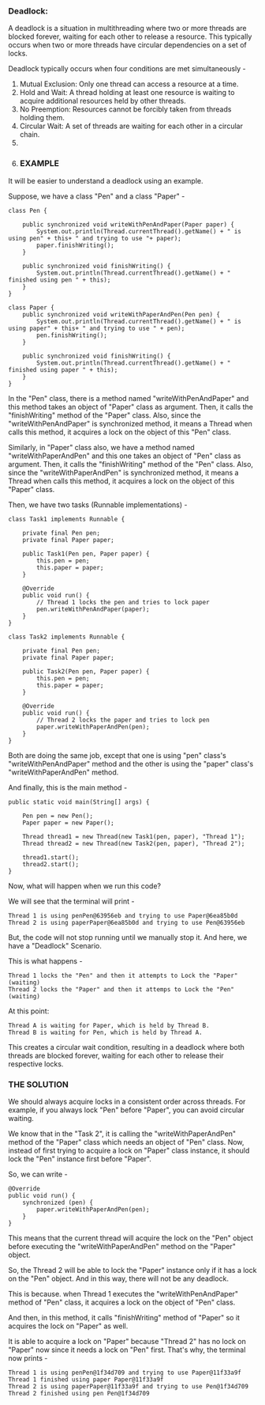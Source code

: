 ### Deadlock:
A deadlock is a situation in multithreading where two or more threads are blocked forever, waiting for each other to release a resource. This typically occurs when two or more threads have circular dependencies on a set of locks.

Deadlock typically occurs when four conditions are met simultaneously -

1. Mutual Exclusion: Only one thread can access a resource at a time.
2. Hold and Wait: A thread holding at least one resource is waiting to acquire additional resources held by other threads.
3. No Preemption: Resources cannot be forcibly taken from threads holding them.
4. Circular Wait: A set of threads are waiting for each other in a circular chain.
5.
6. ### EXAMPLE
It will be easier to understand a deadlock using an example.

Suppose, we have a class "Pen" and a class "Paper" -
```
class Pen {

    public synchronized void writeWithPenAndPaper(Paper paper) {
        System.out.println(Thread.currentThread().getName() + " is using pen" + this+ " and trying to use "+ paper);
        paper.finishWriting();
    }

    public synchronized void finishWriting() {
        System.out.println(Thread.currentThread().getName() + " finished using pen " + this);
    }
}

class Paper {
    public synchronized void writeWithPaperAndPen(Pen pen) {
        System.out.println(Thread.currentThread().getName() + " is using paper" + this+ " and trying to use " + pen);
        pen.finishWriting();
    }

    public synchronized void finishWriting() {
        System.out.println(Thread.currentThread().getName() + " finished using paper " + this);
    }
}
```
In the "Pen" class, there is a method named "writeWithPenAndPaper" and this method takes an object of "Paper" class as argument. Then, it calls the "finishWriting" method of the "Paper" class. Also, since the "writeWithPenAndPaper" is synchronized method, it means a Thread when calls this method, it acquires a lock on the object of this "Pen" class.

Similarly, in "Paper" class also, we have a method named "writeWithPaperAndPen" and this one takes an object of "Pen" class as argument. Then, it calls the "finishWriting" method of the "Pen" class. Also, since the "writeWithPaperAndPen" is synchronized method, it means a Thread when calls this method, it acquires a lock on the object of this "Paper" class.

Then, we have two tasks (Runnable implementations) -
```
class Task1 implements Runnable {

    private final Pen pen;
    private final Paper paper;

    public Task1(Pen pen, Paper paper) {
        this.pen = pen;
        this.paper = paper;
    }

    @Override
    public void run() {
        // Thread 1 locks the pen and tries to lock paper
        pen.writeWithPenAndPaper(paper);
    }
}

class Task2 implements Runnable {

    private final Pen pen;
    private final Paper paper;

    public Task2(Pen pen, Paper paper) {
        this.pen = pen;
        this.paper = paper;
    }

    @Override
    public void run() {
        // Thread 2 locks the paper and tries to lock pen
        paper.writeWithPaperAndPen(pen);
    }
}
```
Both are doing the same job, except that one is using "pen" class's "writeWithPenAndPaper" method and the other is using the "paper" class's "writeWithPaperAndPen" method.

And finally, this is the main method -
```
public static void main(String[] args) {

    Pen pen = new Pen();
    Paper paper = new Paper();

    Thread thread1 = new Thread(new Task1(pen, paper), "Thread 1");
    Thread thread2 = new Thread(new Task2(pen, paper), "Thread 2");

    thread1.start();
    thread2.start();
}
```
Now, what will happen when we run this code?

We will see that the terminal will print -
```
Thread 1 is using penPen@63956eb and trying to use Paper@6ea85b0d
Thread 2 is using paperPaper@6ea85b0d and trying to use Pen@63956eb
```
But, the code will not stop running until we manually stop it. And here, we have a "Deadlock" Scenario.

This is what happens -
```
Thread 1 locks the "Pen" and then it attempts to Lock the "Paper"(waiting)
Thread 2 locks the "Paper" and then it attemps to Lock the "Pen" (waiting)
```
At this point:
```
Thread A is waiting for Paper, which is held by Thread B.
Thread B is waiting for Pen, which is held by Thread A.
```
This creates a circular wait condition, resulting in a deadlock where both threads are blocked forever, waiting for each other to release their respective locks.

### THE SOLUTION
We should always acquire locks in a consistent order across threads. For example, if you always lock "Pen" before "Paper", you can avoid circular waiting.

We know that in the "Task 2", it is calling the "writeWithPaperAndPen" method of the "Paper" class which needs an object of "Pen" class. Now, instead of first trying to acquire a lock on "Paper" class instance, it should lock the "Pen" instance first before "Paper".

So, we can write -
```
@Override
public void run() {
    synchronized (pen) {
        paper.writeWithPaperAndPen(pen);
    }
}
```
This means that the current thread will acquire the lock on the "Pen" object before executing the "writeWithPaperAndPen" method on the "Paper" object.

So, the Thread 2 will be able to lock the "Paper" instance only if it has a lock on the "Pen" object. And in this way, there will not be any deadlock.

This is because. when Thread 1 executes the "writeWithPenAndPaper" method of "Pen" class, it acquires a lock on the object of "Pen" class.

And then, in this method, it calls "finishWriting" method of "Paper" so it acquires the lock on "Paper" as well.

It is able to acquire a lock on "Paper" because "Thread 2" has no lock on "Paper" now since it needs a lock on "Pen" first. That's why, the terminal now prints -
```
Thread 1 is using penPen@1f34d709 and trying to use Paper@11f33a9f
Thread 1 finished using paper Paper@11f33a9f
Thread 2 is using paperPaper@11f33a9f and trying to use Pen@1f34d709
Thread 2 finished using pen Pen@1f34d709
```
